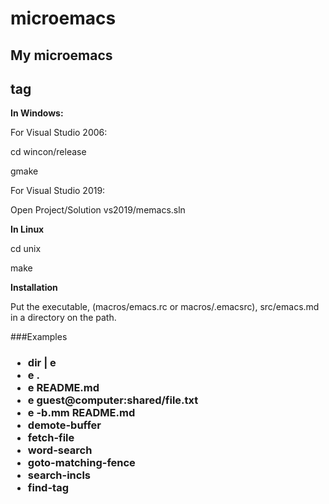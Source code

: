 # microemacs
## My microemacs <h2> tag

**In Windows:**

For Visual Studio 2006:

cd wincon/release

gmake

For Visual Studio 2019:

Open Project/Solution vs2019/memacs.sln

**In Linux**

cd unix

make

**Installation**

Put the executable, (macros/emacs.rc or macros/.emacsrc), src/emacs.md
in a directory on the path.

###Examples <h3>

 * dir | e
 * e .
 * e README.md
 * e guest@computer:shared/file.txt
 * e -b.mm README.md
 * demote-buffer
 * fetch-file
 * word-search
 * goto-matching-fence
 * search-incls
 * find-tag



